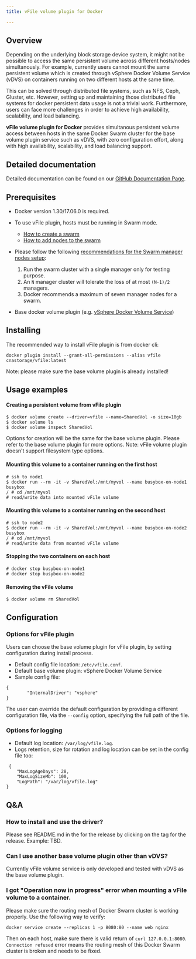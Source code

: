 ```yaml
---
title: vFile volume plugin for Docker

---
```

## Overview
Depending on the underlying block storage device system, it might not be possible to access the same 
persistent volume across different hosts/nodes simultanously.
For example, currently users cannot mount the same persistent volume which is created through
vSphere Docker Volume Service (vDVS) on containers running on two different hosts at the same time.

This can be solved through distributed file systems, such as NFS, Ceph, Gluster, etc.
However, setting up and maintaining those distributed file systems for docker persistent data usage is not a trivial work. 
Furthermore, users can face more challenges in order to achieve high availability, scalability, and load balancing. 

__vFile volume plugin for Docker__ provides simultanous persistent volume access between hosts in the
same Docker Swarm cluster for the base volume plugin service such as vDVS, with zero configuration effort,
along with high availability, scalability, and load balancing support.

## Detailed documentation
Detailed documentation can be found on our [GitHub Documentation Page](http://vmware.github.io/docker-volume-vsphere/documentation/).

## Prerequisites
* Docker version 1.30/17.06.0 is required.
* To use vFile plugin, hosts must be running in Swarm mode.
    * [How to create a swarm](https://docs.docker.com/engine/swarm/swarm-tutorial/create-swarm/)
    * [How to add nodes to the swarm](https://docs.docker.com/engine/swarm/swarm-tutorial/add-nodes/)
* Please follow the following [recommendations for the Swarm manager nodes setup](https://docs.docker.com/engine/swarm/how-swarm-mode-works/nodes/#manager-nodes):
    1. Run the swarm cluster with a single manager only for testing purpose.
    2. An `N` manager cluster will tolerate the loss of at most `(N-1)/2` managers.
    3. Docker recommends a maximum of seven manager nodes for a swarm.

* Base docker volume plugin (e.g. [vSphere Docker Volume Service](https://github.com/vmware/docker-volume-vsphere))

## Installing
The recommended way to install vFile plugin is from docker cli:
```
docker plugin install --grant-all-permissions --alias vfile cnastorage/vfile:latest
```
Note: please make sure the base volume plugin is already installed!

## Usage examples

#### Creating a persistent volume from vFile plugin
```
$ docker volume create --driver=vfile --name=SharedVol -o size=10gb
$ docker volume ls
$ docker volume inspect SharedVol
```
Options for creation will be the same for the base volume plugin.
Please refer to the base volume plugin for more options.
Note: vFile volume plugin doesn't support filesystem type options.

#### Mounting this volume to a container running on the first host
```
# ssh to node1
$ docker run --rm -it -v SharedVol:/mnt/myvol --name busybox-on-node1 busybox
/ # cd /mnt/myvol
# read/write data into mounted vFile volume
```

#### Mounting this volume to a container running on the second host
```
# ssh to node2
$ docker run --rm -it -v SharedVol:/mnt/myvol --name busybox-on-node2 busybox
/ # cd /mnt/myvol
# read/write data from mounted vFile volume
```

#### Stopping the two containers on each host
```
# docker stop busybox-on-node1
# docker stop busybox-on-node2
```

#### Removing the vFile volume
```
$ docker volume rm SharedVol
```

## Configuration
### Options for vFile plugin
Users can choose the base volume plugin for vFile plugin, by setting configuration during install process.
<!---
* Through CLI flag can only be done through non-managed plugin.
--->

* Default config file location: `/etc/vfile.conf`.
* Default base volume plugin: vSphere Docker Volume Service
* Sample config file:
```
{
        "InternalDriver": "vsphere"
}
```

The user can override the default configuration by providing a different configuration file, 
via the `--config` option, specifying the full path of the file.

### Options for logging
* Default log location: `/var/log/vfile.log`.
* Logs retention, size for rotation and log location can be set in the config file too:
```
 {
	"MaxLogAgeDays": 28,
	"MaxLogSizeMb": 100,
	"LogPath": "/var/log/vfile.log"
}
```

## Q&A

### How to install and use the driver?
Please see README.md in the for the release by clicking on the tag for the release. Example: TBD.

### Can I use another base volume plugin other than vDVS?
Currently vFile volume service is only developed and tested with vDVS as the base volume plugin.


### I got "Operation now in progress" error when mounting a vFile volume to a container.
Please make sure the routing mesh of Docker Swarm cluster is working properly.
Use the following way to verify:
```
docker service create --replicas 1 -p 8080:80 --name web nginx
```
Then on each host, make sure there is valid return of `curl 127.0.0.1:8080`.
`Connection refused` error means the routing mesh of this Docker Swarm cluster is broken and needs to be fixed.

